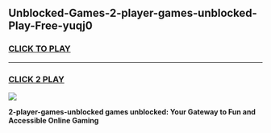 
## Unblocked-Games-2-player-games-unblocked-Play-Free-yuqj0
<h3>
<a href="https://premium76.site?title=2-player-games-unblocked&ref=23A">CLICK TO PLAY</a></h3>
<hr>

<h3>
<a href="https://premium76.site?title=2-player-games-unblocked&ref=23A">CLICK 2 PLAY</a>
  
</h3>

<a href="https://premium76.site?title=2-player-games-unblocked&ref=23A"><img src="https://clearcache.store/games.png"></a>


**2-player-games-unblocked games unblocked: Your Gateway to Fun and Accessible Online Gaming**
